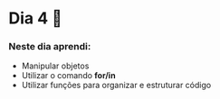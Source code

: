 # Dia 4 📆

### Neste dia aprendi:

* Manipular objetos
* Utilizar o comando **for/in**
* Utilizar funções para organizar e estruturar código
